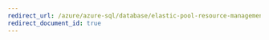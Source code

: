```yaml
---
redirect_url: /azure/azure-sql/database/elastic-pool-resource-management
redirect_document_id: true
---
```

